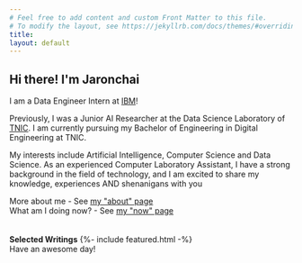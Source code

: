 ```yaml
---
# Feel free to add content and custom Front Matter to this file.
# To modify the layout, see https://jekyllrb.com/docs/themes/#overriding-theme-defaults
title: 
layout: default
---
```


## Hi there! I'm **Jaronchai**

I am a Data Engineer Intern at [IBM](https://www.ibm.com/)!

Previously, I was a Junior AI Researcher at the Data Science Laboratory of [TNIC](https://tnic.tni.ac.th). I am currently pursuing my Bachelor of Engineering in Digital Engineering at TNIC.

My interests include Artificial Intelligence, Computer Science and Data Science. As an experienced Computer Laboratory Assistant, I have a strong background in the field of technology, and I am excited to share my knowledge, experiences AND shenanigans with you

More about me - See [my "about" page](/about)\
What am I doing now? - See [my "now" page](/now)
\
\
\
**Selected Writings**
{%- include featured.html -%}
\
Have an awesome day!

[blog]: weblog/
